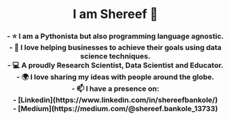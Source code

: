   <h1 align="center"> I am Shereef 👋  <h3 align="center">
  - ⭐ I am a Pythonista but also programming language agnostic. <br/>
  - 💖 I love helping businesses to achieve their goals using data science techniques.  <br/>
  - 💻 A proudly Research Scientist, Data Scientist and Educator.  <br/>
  - 🌍 I love sharing my ideas with people around the globe.  <br/>
  - 📫 I have a presence on: <br/>
    - [Linkedin](https://www.linkedin.com/in/shereefbankole/) <br/>
    - [Medium](https://medium.com/@shereef.bankole_13733)  <br/>

<!--
**SAB-6/SAB-6** is a ✨ _special_ ✨ repository because its `README.md` (this file) appears on your GitHub profile.
 
   <br/>
  <img src="https://github.com/SAB-6/SAB-6/blob/main/_prof.jpg" style="width:500px;height:600px;">
   

Here are some ideas to get you started:

- 🔭 I’m currently working on ...
- 🌱 I’m currently learning ...
- 👯 I’m looking to collaborate on ...
- 🤔 I’m looking for help with ...
- 💬 Ask me about ...
- 📫 How to reach me: ...
- 😄 Pronouns: ...
- ⚡ Fun fact: ...
-->
